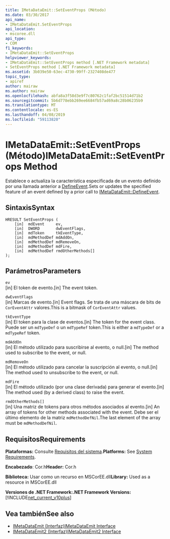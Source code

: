 ```yaml
---
title: IMetaDataEmit::SetEventProps (Método)
ms.date: 03/30/2017
api_name:
- IMetaDataEmit.SetEventProps
api_location:
- mscoree.dll
api_type:
- COM
f1_keywords:
- IMetaDataEmit::SetEventProps
helpviewer_keywords:
- IMetaDataEmit::SetEventProps method [.NET Framework metadata]
- SetEventProps method [.NET Framework metadata]
ms.assetid: 3b039e50-63ec-4730-99ff-2327408de477
topic_type:
- apiref
author: mairaw
ms.author: mairaw
ms.openlocfilehash: abfa8a3f58d3e9f7c80762c1faf2bc51514d71b2
ms.sourcegitcommit: 5b6d778ebb269ee6684fb57ad69a8c28b06235b9
ms.translationtype: MT
ms.contentlocale: es-ES
ms.lasthandoff: 04/08/2019
ms.locfileid: "59113820"
---
```

# <a name="imetadataemitseteventprops-method"></a><span data-ttu-id="d3330-102">IMetaDataEmit::SetEventProps (Método)</span><span class="sxs-lookup"><span data-stu-id="d3330-102">IMetaDataEmit::SetEventProps Method</span></span>
<span data-ttu-id="d3330-103">Establece o actualiza la característica especificada de un evento definido por una llamada anterior a [DefineEvent](../../../../docs/framework/unmanaged-api/metadata/imetadataemit-defineevent-method.md).</span><span class="sxs-lookup"><span data-stu-id="d3330-103">Sets or updates the specified feature of an event defined by a prior call to [IMetaDataEmit::DefineEvent](../../../../docs/framework/unmanaged-api/metadata/imetadataemit-defineevent-method.md).</span></span>  
  
## <a name="syntax"></a><span data-ttu-id="d3330-104">Sintaxis</span><span class="sxs-lookup"><span data-stu-id="d3330-104">Syntax</span></span>  
  
```  
HRESULT SetEventProps (  
    [in]  mdEvent     ev,   
    [in]  DWORD       dwEventFlags,   
    [in]  mdToken     tkEventType,   
    [in]  mdMethodDef mdAddOn,   
    [in]  mdMethodDef mdRemoveOn,   
    [in]  mdMethodDef mdFire,   
    [in]  mdMethodDef rmdOtherMethods[]   
);  
```  
  
## <a name="parameters"></a><span data-ttu-id="d3330-105">Parámetros</span><span class="sxs-lookup"><span data-stu-id="d3330-105">Parameters</span></span>  
 `ev`  
 <span data-ttu-id="d3330-106">[in] El token de evento.</span><span class="sxs-lookup"><span data-stu-id="d3330-106">[in] The event token.</span></span>  
  
 `dwEventFlags`  
 <span data-ttu-id="d3330-107">[in] Marcas de evento.</span><span class="sxs-lookup"><span data-stu-id="d3330-107">[in] Event flags.</span></span> <span data-ttu-id="d3330-108">Se trata de una máscara de bits de `CorEventAttr` valores.</span><span class="sxs-lookup"><span data-stu-id="d3330-108">This is a bitmask of `CorEventAttr` values.</span></span>  
  
 `tkEventType`  
 <span data-ttu-id="d3330-109">[in] El token para la clase de eventos.</span><span class="sxs-lookup"><span data-stu-id="d3330-109">[in] The token for the event class.</span></span> <span data-ttu-id="d3330-110">Puede ser un `mdTypeDef` o un `mdTypeRef` token.</span><span class="sxs-lookup"><span data-stu-id="d3330-110">This is either a `mdTypeDef` or a `mdTypeRef` token.</span></span>  
  
 `mdAddOn`  
 <span data-ttu-id="d3330-111">[in] El método utilizado para suscribirse al evento, o null.</span><span class="sxs-lookup"><span data-stu-id="d3330-111">[in] The method used to subscribe to the event, or null.</span></span>  
  
 `mdRemoveOn`  
 <span data-ttu-id="d3330-112">[in] El método utilizado para cancelar la suscripción al evento, o null.</span><span class="sxs-lookup"><span data-stu-id="d3330-112">[in] The method used to unsubscribe to the event, or null.</span></span>  
  
 `mdFire`  
 <span data-ttu-id="d3330-113">[in] El método utilizado (por una clase derivada) para generar el evento.</span><span class="sxs-lookup"><span data-stu-id="d3330-113">[in] The method used (by a derived class) to raise the event.</span></span>  
  
 `rmdOtherMethods[]`  
 <span data-ttu-id="d3330-114">[in] Una matriz de tokens para otros métodos asociados al evento.</span><span class="sxs-lookup"><span data-stu-id="d3330-114">[in] An array of tokens for other methods associated with the event.</span></span> <span data-ttu-id="d3330-115">Debe ser el último elemento de la matriz `mdMethodDefNil`.</span><span class="sxs-lookup"><span data-stu-id="d3330-115">The last element of the array must be `mdMethodDefNil`.</span></span>  
  
## <a name="requirements"></a><span data-ttu-id="d3330-116">Requisitos</span><span class="sxs-lookup"><span data-stu-id="d3330-116">Requirements</span></span>  
 <span data-ttu-id="d3330-117">**Plataformas:** Consulte [Requisitos del sistema](../../../../docs/framework/get-started/system-requirements.md).</span><span class="sxs-lookup"><span data-stu-id="d3330-117">**Platforms:** See [System Requirements](../../../../docs/framework/get-started/system-requirements.md).</span></span>  
  
 <span data-ttu-id="d3330-118">**Encabezado**: Cor.h</span><span class="sxs-lookup"><span data-stu-id="d3330-118">**Header:** Cor.h</span></span>  
  
 <span data-ttu-id="d3330-119">**Biblioteca:** Usar como un recurso en MSCorEE.dll</span><span class="sxs-lookup"><span data-stu-id="d3330-119">**Library:** Used as a resource in MSCorEE.dll</span></span>  
  
 **<span data-ttu-id="d3330-120">Versiones de .NET Framework:</span><span class="sxs-lookup"><span data-stu-id="d3330-120">.NET Framework Versions:</span></span>** [!INCLUDE[net_current_v10plus](../../../../includes/net-current-v10plus-md.md)]  
  
## <a name="see-also"></a><span data-ttu-id="d3330-121">Vea también</span><span class="sxs-lookup"><span data-stu-id="d3330-121">See also</span></span>

- [<span data-ttu-id="d3330-122">IMetaDataEmit (Interfaz)</span><span class="sxs-lookup"><span data-stu-id="d3330-122">IMetaDataEmit Interface</span></span>](../../../../docs/framework/unmanaged-api/metadata/imetadataemit-interface.md)
- [<span data-ttu-id="d3330-123">IMetaDataEmit2 (Interfaz)</span><span class="sxs-lookup"><span data-stu-id="d3330-123">IMetaDataEmit2 Interface</span></span>](../../../../docs/framework/unmanaged-api/metadata/imetadataemit2-interface.md)

